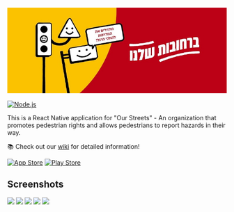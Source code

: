 <p align="center">
<img src="banner.jpg">
</p>

[![Node.js](https://github.com/orellazri/ourstreets/actions/workflows/node.js.yml/badge.svg)](https://github.com/orellazri/ourstreets/actions/workflows/node.js.yml)

This is a React Native application for "Our Streets" - An organization that promotes pedestrian rights and allows pedestrians to report hazards in their way.

📚 Check out our [wiki](https://github.com/orellazri/ourstreets/wiki) for detailed information!

[![App Store](https://developer.apple.com/app-store/marketing/guidelines/images/badge-example-preferred.png)](#)
[![Play Store](https://lh3.googleusercontent.com/cjsqrWQKJQp9RFO7-hJ9AfpKzbUb_Y84vXfjlP0iRHBvladwAfXih984olktDhPnFqyZ0nu9A5jvFwOEQPXzv7hr3ce3QVsLN8kQ2Ao=s0)](https://play.google.com/store/apps/details?id=org.ourstreets.ourstreets)

## Screenshots
<p>
  <img width="200" src="https://user-images.githubusercontent.com/32670283/158578680-3c7c1b54-0282-477a-8fd0-c2294ad43f7f.png" />
  <img width="200" src="https://user-images.githubusercontent.com/99403939/166322478-12081e8a-b19f-40d8-893e-a799bcc0cd1d.png" />
  <img width="200" src="https://user-images.githubusercontent.com/99403939/166322353-a277b121-4552-42b3-ac93-f07ca23a15bc.png" />
  <img width="200" src="https://user-images.githubusercontent.com/32670283/158579585-7c432993-2a16-4663-9f5a-b3fd2ff47709.png" />
  <img width="200" src="https://user-images.githubusercontent.com/32670283/158579753-dc708a76-5e53-4124-a9fd-3d2d6d19ab80.png" />
</p>
